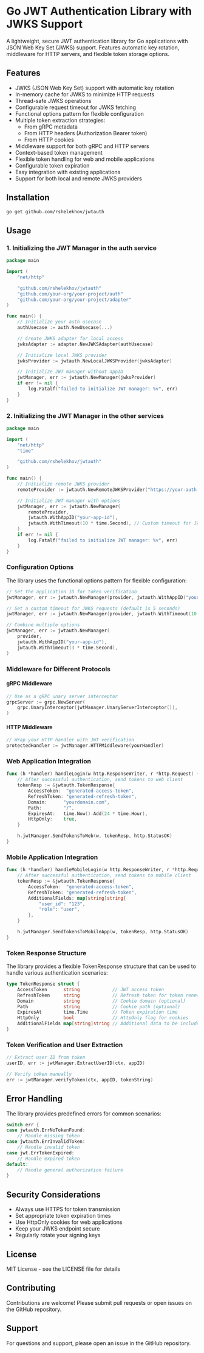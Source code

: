 # Go JWT Authentication Library with JWKS Support

A lightweight, secure JWT authentication library for Go applications with JSON Web Key Set (JWKS) support. Features automatic key rotation, middleware for HTTP servers, and flexible token storage options.

## Features

- JWKS (JSON Web Key Set) support with automatic key rotation
- In-memory cache for JWKS to minimize HTTP requests
- Thread-safe JWKS operations
- Configurable request timeout for JWKS fetching
- Functional options pattern for flexible configuration
- Multiple token extraction strategies:
  - From gRPC metadata
  - From HTTP headers (Authorization Bearer token)
  - From HTTP cookies
- Middleware support for both gRPC and HTTP servers
- Context-based token management
- Flexible token handling for web and mobile applications
- Configurable token expiration
- Easy integration with existing applications
- Support for both local and remote JWKS providers

## Installation

```bash
go get github.com/rshelekhov/jwtauth
```

## Usage

### 1. Initializing the JWT Manager in the auth service

```go
package main

import (
    "net/http"

    "github.com/rshelekhov/jwtauth"
    "github.com/your-org/your-project/auth"
    "github.com/your-org/your-project/adapter"
)

func main() {
    // Initialize your auth usecase
    authUsecase := auth.NewUsecase(...)

    // Create JWKS adapter for local access
    jwksAdapter := adapter.NewJWKSAdapter(authUsecase)

    // Initialize local JWKS provider
    jwksProvider := jwtauth.NewLocalJWKSProvider(jwksAdapter)

    // Initialize JWT manager without appID
    jwtManager, err := jwtauth.NewManager(jwksProvider)
    if err != nil {
        log.Fatalf("failed to initialize JWT manager: %v", err)
    }
}
```

### 2. Initializing the JWT Manager in the other services

```go
package main

import (
    "net/http"
    "time"

    "github.com/rshelekhov/jwtauth"
)

func main() {
    // Initialize remote JWKS provider
    remoteProvider := jwtauth.NewRemoteJWKSProvider("https://your-auth-server/.well-known/jwks.json")

    // Initialize JWT manager with options
    jwtManager, err := jwtauth.NewManager(
        remoteProvider,
        jwtauth.WithAppID("your-app-id"),
        jwtauth.WithTimeout(10 * time.Second), // Custom timeout for JWKS requests
    )
    if err != nil {
        log.Fatalf("failed to initialize JWT manager: %v", err)
    }
}
```

### Configuration Options

The library uses the functional options pattern for flexible configuration:

```go
// Set the application ID for token verification
jwtManager, err := jwtauth.NewManager(provider, jwtauth.WithAppID("your-app-id"))

// Set a custom timeout for JWKS requests (default is 5 seconds)
jwtManager, err := jwtauth.NewManager(provider, jwtauth.WithTimeout(10 * time.Second))

// Combine multiple options
jwtManager, err := jwtauth.NewManager(
    provider,
    jwtauth.WithAppID("your-app-id"),
    jwtauth.WithTimeout(3 * time.Second),
)
```

### Middleware for Different Protocols

#### gRPC Middleware

```go
// Use as a gRPC unary server interceptor
grpcServer := grpc.NewServer(
    grpc.UnaryInterceptor(jwtManager.UnaryServerInterceptor()),
)
```

#### HTTP Middleware

```go
// Wrap your HTTP handler with JWT verification
protectedHandler := jwtManager.HTTPMiddleware(yourHandler)
```

### Web Application Integration

```go
func (h *handler) handleLogin(w http.ResponseWriter, r *http.Request) {
    // After successful authentication, send tokens to web client
    tokenResp := &jwtauth.TokenResponse{
        AccessToken:  "generated-access-token",
        RefreshToken: "generated-refresh-token",
        Domain:      "yourdomain.com",
        Path:        "/",
        ExpiresAt:   time.Now().Add(24 * time.Hour),
        HttpOnly:    true,
    }

    h.jwtManager.SendTokensToWeb(w, tokenResp, http.StatusOK)
}
```

### Mobile Application Integration

```go
func (h *handler) handleMobileLogin(w http.ResponseWriter, r *http.Request) {
    // After successful authentication, send tokens to mobile client
    tokenResp := &jwtauth.TokenResponse{
        AccessToken:  "generated-access-token",
        RefreshToken: "generated-refresh-token",
        AdditionalFields: map[string]string{
            "user_id": "123",
            "role": "user",
        },
    }

    h.jwtManager.SendTokensToMobileApp(w, tokenResp, http.StatusOK)
}
```

### Token Response Structure

The library provides a flexible TokenResponse structure that can be used to handle various authentication scenarios:

```go
type TokenResponse struct {
    AccessToken      string            // JWT access token
    RefreshToken     string            // Refresh token for token renewal
    Domain           string            // Cookie domain (optional)
    Path             string            // Cookie path (optional)
    ExpiresAt        time.Time         // Token expiration time
    HttpOnly         bool              // HttpOnly flag for cookies
    AdditionalFields map[string]string // Additional data to be included in response
}
```

### Token Verification and User Extraction

```go
// Extract user ID from token
userID, err := jwtManager.ExtractUserID(ctx, appID)

// Verify token manually
err := jwtManager.verifyToken(ctx, appID, tokenString)
```

## Error Handling

The library provides predefined errors for common scenarios:

```go
switch err {
case jwtauth.ErrNoTokenFound:
    // Handle missing token
case jwtauth.ErrInvalidToken:
    // Handle invalid token
case jwt.ErrTokenExpired:
    // Handle expired token
default:
    // Handle general authorization failure
}
```

## Security Considerations

- Always use HTTPS for token transmission
- Set appropriate token expiration times
- Use HttpOnly cookies for web applications
- Keep your JWKS endpoint secure
- Regularly rotate your signing keys

## License

MIT License - see the LICENSE file for details

## Contributing

Contributions are welcome! Please submit pull requests or open issues on the GitHub repository.

## Support

For questions and support, please open an issue in the GitHub repository.
